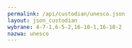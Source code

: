 ```yaml
---
permalink: /api/custodian/unesco.json
layout: json_custodian
wybrane: 4-7-1,6-5-2,16-10-1,16-10-2
nazwa: unesco
---
```

